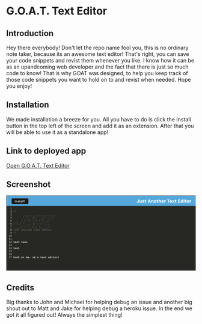 # G.O.A.T. Text Editor

## Introduction

Hey there everybody! Don't let the repo name fool you, this is no ordinary note taker, because its an awesome text editor! That's right, you can save your code snippets and revist them whenever you like. I know how it can be as an upandcoming web developer and the fact that there is just so much code to know! That is why GOAT was designed, to help you keep track of those code snippets you want to hold on to and revist when needed. Hope you enjoy!

## Installation

We made installation a breeze for you. All you have to do is click the Install button in the top left of the screen and add it as an extension. After that you will be able to use it as a standalone app!

## Link to deployed app

[Open G.O.A.T. Text Editor](https://goat-text-edit.herokuapp.com/)

## Screenshot

![Image of the main page](assets/images/main-page.png)

## Credits

Big thanks to John and Michael for helping debug an issue and another big shout out to Matt and Jake for helping debug a heroku issue. In the end we got it all figured out! Always the simplest thing!